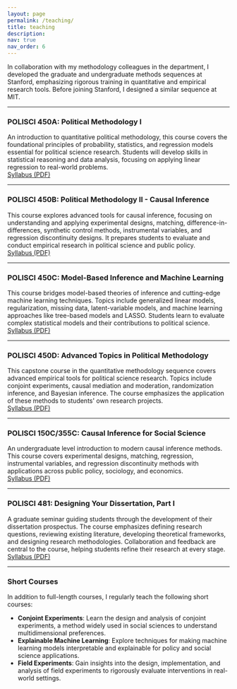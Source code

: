```yaml
---
layout: page
permalink: /teaching/
title: teaching
description: 
nav: true
nav_order: 6
---
```


In collaboration with my methodology colleagues in the department, I developed the graduate and undergraduate methods sequences at Stanford, emphasizing rigorous training in quantitative and empirical research tools. Before joining Stanford, I designed a similar sequence at MIT.

---

### POLISCI 450A: Political Methodology I
An introduction to quantitative political methodology, this course covers the foundational principles of probability, statistics, and regression models essential for political science research. Students will develop skills in statistical reasoning and data analysis, focusing on applying linear regression to real-world problems.  
[Syllabus (PDF)](/assets/teaching/PS450A_syllabus.pdf)  

---

### POLISCI 450B: Political Methodology II - Causal Inference
This course explores advanced tools for causal inference, focusing on understanding and applying experimental designs, matching, difference-in-differences, synthetic control methods, instrumental variables, and regression discontinuity designs. It prepares students to evaluate and conduct empirical research in political science and public policy.  
[Syllabus (PDF)](/assets/teaching/PS450B_2025.pdf)  

---

### POLISCI 450C: Model-Based Inference and Machine Learning
This course bridges model-based theories of inference and cutting-edge machine learning techniques. Topics include generalized linear models, regularization, missing data, latent-variable models, and machine learning approaches like tree-based models and LASSO. Students learn to evaluate complex statistical models and their contributions to political science.  
[Syllabus (PDF)](/assets/teaching/Syll450c_18.pdf)  

---

### POLISCI 450D: Advanced Topics in Political Methodology
This capstone course in the quantitative methodology sequence covers advanced empirical tools for political science research. Topics include conjoint experiments, causal mediation and moderation, randomization inference, and Bayesian inference. The course emphasizes the application of these methods to students' own research projects.  
[Syllabus (PDF)](assets/pdf/PS450D_2020.pdf)  

---

### POLISCI 150C/355C: Causal Inference for Social Science
An undergraduate level introduction to modern causal inference methods. This course covers experimental designs, matching, regression, instrumental variables, and regression discontinuity methods with applications across public policy, sociology, and economics.  
[Syllabus (PDF)](assets/pdf/PS150c_2024.pdf)  

---

### POLISCI 481: Designing Your Dissertation, Part I
A graduate seminar guiding students through the development of their dissertation prospectus. The course emphasizes defining research questions, reviewing existing literature, developing theoretical frameworks, and designing research methodologies. Collaboration and feedback are central to the course, helping students refine their research at every stage.  
[Syllabus (PDF)](Polisci481-Syllabus-2024-12-01.pdf)  

---

### Short Courses
In addition to full-length courses, I regularly teach the following short courses:

- **Conjoint Experiments**: Learn the design and analysis of conjoint experiments, a method widely used in social sciences to understand multidimensional preferences.
- **Explainable Machine Learning**: Explore techniques for making machine learning models interpretable and explainable for policy and social science applications.
- **Field Experiments**: Gain insights into the design, implementation, and analysis of field experiments to rigorously evaluate interventions in real-world settings.

